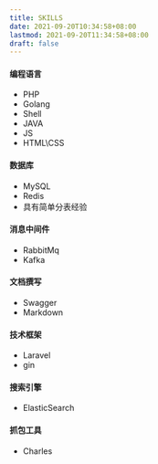 ```yaml
---
title: SKILLS
date: 2021-09-20T10:34:58+08:00
lastmod: 2021-09-20T11:34:58+08:00
draft: false
---
```


<!--more-->

#### 编程语言

- PHP
- Golang
- Shell
- JAVA
- JS
- HTML\CSS

#### 数据库

- MySQL
- Redis
- 具有简单分表经验

#### 消息中间件

- RabbitMq
- Kafka

#### 文档撰写

- Swagger
- Markdown

#### 技术框架

- Laravel
- gin

#### 搜索引擎

- ElasticSearch

#### 抓包工具

- Charles
